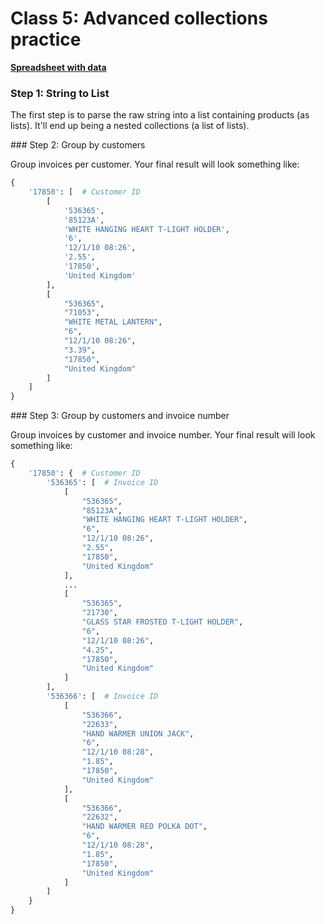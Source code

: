 # Class 5: Advanced collections practice

**[Spreadsheet with data](https://docs.google.com/spreadsheets/d/1WxvM9V_rgHlKLhQ7SEz6J7P0t6Nh9oF7-fBr9EZylGs/edit?usp=sharing)**

### Step 1: String to List

The first step is to parse the raw string into a list containing products (as lists). It'll end up being a nested collections (a list of lists).

### Step 2: Group by customers

Group invoices per customer. Your final result will look something like:

```python
{
    '17850': [  # Customer ID
        [
            '536365',
            '85123A',
            'WHITE HANGING HEART T-LIGHT HOLDER',
            '6',
            '12/1/10 08:26',
            '2.55',
            '17850',
            'United Kingdom'
        ],
        [
            "536365",
            "71053",
            "WHITE METAL LANTERN",
            "6",
            "12/1/10 08:26",
            "3.39",
            "17850",
            "United Kingdom"
        ]
    ]
}
```


### Step 3: Group by customers and invoice number

Group invoices by customer and invoice number. Your final result will look something like:

```python
{
    '17850': {  # Customer ID
        '536365': [  # Invoice ID
            [
                "536365",
                "85123A",
                "WHITE HANGING HEART T-LIGHT HOLDER",
                "6",
                "12/1/10 08:26",
                "2.55",
                "17850",
                "United Kingdom"
            ],
            ...
            [
                "536365",
                "21730",
                "GLASS STAR FROSTED T-LIGHT HOLDER",
                "6",
                "12/1/10 08:26",
                "4.25",
                "17850",
                "United Kingdom"
            ]
        ],
        '536366': [  # Invoice ID
            [
                "536366",
                "22633",
                "HAND WARMER UNION JACK",
                "6",
                "12/1/10 08:28",
                "1.85",
                "17850",
                "United Kingdom"
            ],
            [
                "536366",
                "22632",
                "HAND WARMER RED POLKA DOT",
                "6",
                "12/1/10 08:28",
                "1.85",
                "17850",
                "United Kingdom"
            ]
        ]
    }
}
```
